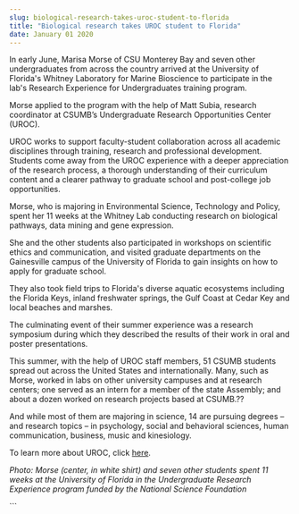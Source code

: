 ```yaml
---
slug: biological-research-takes-uroc-student-to-florida
title: "Biological research takes UROC student to Florida"
date: January 01 2020
---
```


 
<p>
  In early June, Marisa Morse of CSU Monterey Bay and seven other undergraduates
  from across the country arrived at the University of Florida's Whitney
  Laboratory for Marine Bioscience to participate in the lab's Research
  Experience for Undergraduates training program.
</p>
<p>
  Morse applied to the program with the help of Matt Subia, research coordinator
  at CSUMB’s Undergraduate Research Opportunities Center (UROC).
</p>
<p>
  UROC works to support faculty-student collaboration across all academic
  disciplines through training, research and professional development. Students
  come away from the UROC experience with a deeper appreciation of the research
  process, a thorough understanding of their curriculum content and a clearer
  pathway to graduate school and post-college job opportunities.
</p>
<p>
  Morse, who is majoring in Environmental Science, Technology and Policy, spent
  her 11 weeks at the Whitney Lab conducting research on biological pathways,
  data mining and gene expression.
</p>
<p>
  She and the other students also participated in workshops on scientific ethics
  and communication, and visited graduate departments on the Gainesville campus
  of the University of Florida to gain insights on how to apply for graduate
  school.
</p>
<p>
  They also took field trips to Florida's diverse aquatic ecosystems including
  the Florida Keys, inland freshwater springs, the Gulf Coast at Cedar Key and
  local beaches and marshes.
</p>
<p>
  The culminating event of their summer experience was a research symposium
  during which they described the results of their work in oral and poster
  presentations.
</p>
<p>
  This summer, with the help of UROC staff members, 51 CSUMB students spread out
  across the United States and internationally. Many, such as Morse, worked in
  labs on other university campuses and at research centers; one served as an
  intern for a member of the state Assembly; and about a dozen worked on
  research projects based at CSUMB.??
</p>
<p>
  And while most of them are majoring in science, 14 are pursuing degrees – and
  research topics – in psychology, social and behavioral sciences, human
  communication, business, music and kinesiology.
</p>
<p>
  To learn more about UROC, click <a href="https://uroc.csumb.edu/">here</a>.
</p>
<p>
  <em
    >Photo: Morse (center, in white shirt) and seven other students spent 11
    weeks at the University of Florida in the Undergraduate Research Experience
    program funded by the National Science Foundation</em
  >
</p>
```
